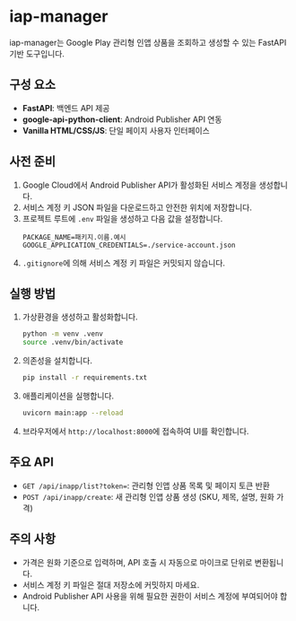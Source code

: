 # iap-manager

iap-manager는 Google Play 관리형 인앱 상품을 조회하고 생성할 수 있는 FastAPI 기반 도구입니다.

## 구성 요소
- **FastAPI**: 백엔드 API 제공
- **google-api-python-client**: Android Publisher API 연동
- **Vanilla HTML/CSS/JS**: 단일 페이지 사용자 인터페이스

## 사전 준비
1. Google Cloud에서 Android Publisher API가 활성화된 서비스 계정을 생성합니다.
2. 서비스 계정 키 JSON 파일을 다운로드하고 안전한 위치에 저장합니다.
3. 프로젝트 루트에 `.env` 파일을 생성하고 다음 값을 설정합니다.
   ```env
   PACKAGE_NAME=패키지.이름.예시
   GOOGLE_APPLICATION_CREDENTIALS=./service-account.json
   ```
4. `.gitignore`에 의해 서비스 계정 키 파일은 커밋되지 않습니다.

## 실행 방법
1. 가상환경을 생성하고 활성화합니다.
   ```bash
   python -m venv .venv
   source .venv/bin/activate
   ```
2. 의존성을 설치합니다.
   ```bash
   pip install -r requirements.txt
   ```
3. 애플리케이션을 실행합니다.
   ```bash
   uvicorn main:app --reload
   ```
4. 브라우저에서 `http://localhost:8000`에 접속하여 UI를 확인합니다.

## 주요 API
- `GET /api/inapp/list?token=`: 관리형 인앱 상품 목록 및 페이지 토큰 반환
- `POST /api/inapp/create`: 새 관리형 인앱 상품 생성 (SKU, 제목, 설명, 원화 가격)

## 주의 사항
- 가격은 원화 기준으로 입력하며, API 호출 시 자동으로 마이크로 단위로 변환됩니다.
- 서비스 계정 키 파일은 절대 저장소에 커밋하지 마세요.
- Android Publisher API 사용을 위해 필요한 권한이 서비스 계정에 부여되어야 합니다.
